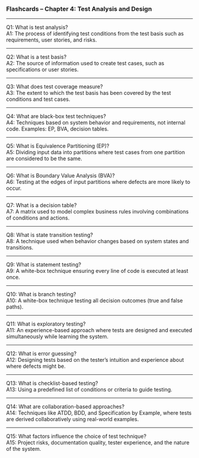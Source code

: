 
### Flashcards – Chapter 4: Test Analysis and Design

----------

Q1: What is test analysis?  
A1: The process of identifying test conditions from the test basis such as requirements, user stories, and risks.

----------

Q2: What is a test basis?  
A2: The source of information used to create test cases, such as specifications or user stories.

----------

Q3: What does test coverage measure?  
A3: The extent to which the test basis has been covered by the test conditions and test cases.

----------

Q4: What are black-box test techniques?  
A4: Techniques based on system behavior and requirements, not internal code. Examples: EP, BVA, decision tables.

----------

Q5: What is Equivalence Partitioning (EP)?  
A5: Dividing input data into partitions where test cases from one partition are considered to be the same.

----------

Q6: What is Boundary Value Analysis (BVA)?  
A6: Testing at the edges of input partitions where defects are more likely to occur.

----------

Q7: What is a decision table?  
A7: A matrix used to model complex business rules involving combinations of conditions and actions.

----------

Q8: What is state transition testing?  
A8: A technique used when behavior changes based on system states and transitions.

----------

Q9: What is statement testing?  
A9: A white-box technique ensuring every line of code is executed at least once.

----------

Q10: What is branch testing?  
A10: A white-box technique testing all decision outcomes (true and false paths).

----------

Q11: What is exploratory testing?  
A11: An experience-based approach where tests are designed and executed simultaneously while learning the system.

----------

Q12: What is error guessing?  
A12: Designing tests based on the tester’s intuition and experience about where defects might be.

----------

Q13: What is checklist-based testing?  
A13: Using a predefined list of conditions or criteria to guide testing.

----------

Q14: What are collaboration-based approaches?  
A14: Techniques like ATDD, BDD, and Specification by Example, where tests are derived collaboratively using real-world examples.

----------

Q15: What factors influence the choice of test technique?  
A15: Project risks, documentation quality, tester experience, and the nature of the system.
